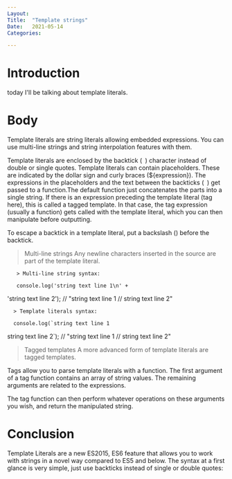 ```yaml
---
Layout:
Title:	"Template strings"
Date:	2021-05-14
Categories:

---
```


# Introduction
today I'll be talking about template literals.


# Body

Template literals are string literals allowing embedded expressions. You can use multi-line strings and string interpolation features with them.

Template literals are enclosed by the backtick (` `) character instead of double or single quotes.
Template literals can contain placeholders. These are indicated by the dollar sign and curly braces (${expression}). The expressions in the placeholders and the text between the backticks (` `) get passed to a function.The default function just concatenates the parts into a single string. If there is an expression preceding the template literal (tag here), this is called a tagged template. In that case, the tag expression (usually a function) gets called with the template literal, which you can then manipulate before outputting.

To escape a backtick in a template literal, put a backslash (\) before the backtick.
> Multi-line strings
Any newline characters inserted in the source are part of the template literal.

       > Multi-line string syntax:

       console.log('string text line 1\n' +
'string text line 2');
// "string text line 1
// string text line 2"

      > Template literals syntax:

      console.log(`string text line 1
string text line 2`);
// "string text line 1
// string text line 2"

>Tagged templates
A more advanced form of template literals are tagged templates.

Tags allow you to parse template literals with a function. The first argument of a tag function contains an array of string values. The remaining arguments are related to the expressions.

The tag function can then perform whatever operations on these arguments you wish, and return the manipulated string.

# Conclusion

Template Literals are a new ES2015, ES6 feature that allows you to work with strings in a novel way compared to ES5 and below.
The syntax at a first glance is very simple, just use backticks instead of single or double quotes: